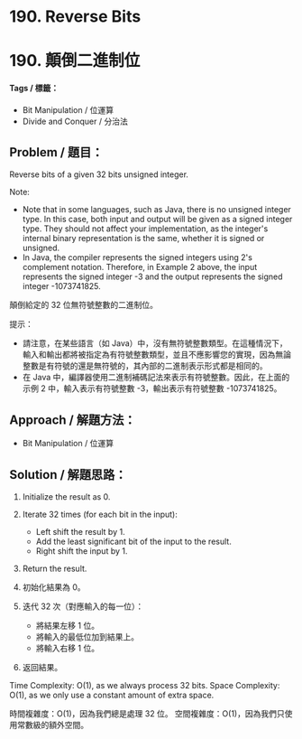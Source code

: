 # 190. Reverse Bits
# 190. 顛倒二進制位

#### Tags / 標籤：
- Bit Manipulation / 位運算
- Divide and Conquer / 分治法

## Problem / 題目：
Reverse bits of a given 32 bits unsigned integer.

Note:
- Note that in some languages, such as Java, there is no unsigned integer type. In this case, both input and output will be given as a signed integer type. They should not affect your implementation, as the integer's internal binary representation is the same, whether it is signed or unsigned.
- In Java, the compiler represents the signed integers using 2's complement notation. Therefore, in Example 2 above, the input represents the signed integer -3 and the output represents the signed integer -1073741825.

顛倒給定的 32 位無符號整數的二進制位。

提示：

- 請注意，在某些語言（如 Java）中，沒有無符號整數類型。在這種情況下，輸入和輸出都將被指定為有符號整數類型，並且不應影響您的實現，因為無論整數是有符號的還是無符號的，其內部的二進制表示形式都是相同的。
- 在 Java 中，編譯器使用二進制補碼記法來表示有符號整數。因此，在上面的 示例 2 中，輸入表示有符號整數 -3，輸出表示有符號整數 -1073741825。

## Approach / 解題方法：
- Bit Manipulation / 位運算

## Solution / 解題思路： 
1. Initialize the result as 0.
2. Iterate 32 times (for each bit in the input):
   - Left shift the result by 1.
   - Add the least significant bit of the input to the result.
   - Right shift the input by 1.
3. Return the result.

1. 初始化結果為 0。
2. 迭代 32 次（對應輸入的每一位）：
   - 將結果左移 1 位。
   - 將輸入的最低位加到結果上。
   - 將輸入右移 1 位。
3. 返回結果。

Time Complexity: O(1), as we always process 32 bits.
Space Complexity: O(1), as we only use a constant amount of extra space.

時間複雜度：O(1)，因為我們總是處理 32 位。
空間複雜度：O(1)，因為我們只使用常數級的額外空間。
